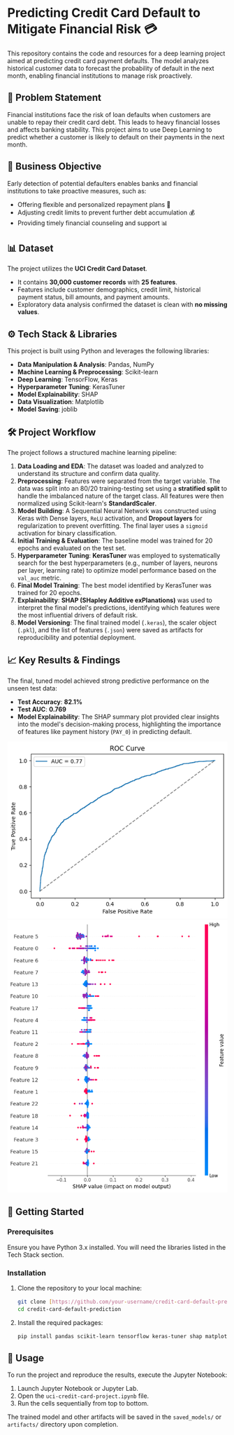 # Predicting Credit Card Default to Mitigate Financial Risk 💳

This repository contains the code and resources for a deep learning project aimed at predicting credit card payment defaults. The model analyzes historical customer data to forecast the probability of default in the next month, enabling financial institutions to manage risk proactively.

## 🎯 Problem Statement
Financial institutions face the risk of loan defaults when customers are unable to repay their credit card debt. This leads to heavy financial losses and affects banking stability. This project aims to use Deep Learning to predict whether a customer is likely to default on their payments in the next month.

## 💼 Business Objective
Early detection of potential defaulters enables banks and financial institutions to take proactive measures, such as:
* Offering flexible and personalized repayment plans 📝
* Adjusting credit limits to prevent further debt accumulation 💰
* Providing timely financial counseling and support 📊

## 📊 Dataset
The project utilizes the **UCI Credit Card Dataset**.
* It contains **30,000 customer records** with **25 features**.
* Features include customer demographics, credit limit, historical payment status, bill amounts, and payment amounts.
* Exploratory data analysis confirmed the dataset is clean with **no missing values**.

## ⚙️ Tech Stack & Libraries
This project is built using Python and leverages the following libraries:
* **Data Manipulation & Analysis**: Pandas, NumPy
* **Machine Learning & Preprocessing**: Scikit-learn
* **Deep Learning**: TensorFlow, Keras
* **Hyperparameter Tuning**: KerasTuner
* **Model Explainability**: SHAP
* **Data Visualization**: Matplotlib
* **Model Saving**: joblib

## 🛠️ Project Workflow
The project follows a structured machine learning pipeline:
1.  **Data Loading and EDA**: The dataset was loaded and analyzed to understand its structure and confirm data quality.
2.  **Preprocessing**: Features were separated from the target variable. The data was split into an 80/20 training-testing set using a **stratified split** to handle the imbalanced nature of the target class. All features were then normalized using Scikit-learn's **StandardScaler**.
3.  **Model Building**: A Sequential Neural Network was constructed using Keras with Dense layers, `ReLU` activation, and **Dropout layers** for regularization to prevent overfitting. The final layer uses a `sigmoid` activation for binary classification.
4.  **Initial Training & Evaluation**: The baseline model was trained for 20 epochs and evaluated on the test set.
5.  **Hyperparameter Tuning**: **KerasTuner** was employed to systematically search for the best hyperparameters (e.g., number of layers, neurons per layer, learning rate) to optimize model performance based on the `val_auc` metric.
6.  **Final Model Training**: The best model identified by KerasTuner was trained for 20 epochs.
7.  **Explainability**: **SHAP (SHapley Additive exPlanations)** was used to interpret the final model's predictions, identifying which features were the most influential drivers of default risk.
8.  **Model Versioning**: The final trained model (`.keras`), the scaler object (`.pkl`), and the list of features (`.json`) were saved as artifacts for reproducibility and potential deployment.

## 📈 Key Results & Findings
The final, tuned model achieved strong predictive performance on the unseen test data:
* **Test Accuracy**: **82.1%**
* **Test AUC**: **0.769**
* **Model Explainability**: The SHAP summary plot provided clear insights into the model's decision-making process, highlighting the importance of features like payment history (`PAY_0`) in predicting default.

![ROC Curve](images/ROC_curve.png)
![SHAP Summary](images/shap_summary.png)

## 🚀 Getting Started

### Prerequisites
Ensure you have Python 3.x installed. You will need the libraries listed in the Tech Stack section.

### Installation
1.  Clone the repository to your local machine:
    ```bash
    git clone [https://github.com/your-username/credit-card-default-prediction.git](https://github.com/your-username/credit-card-default-prediction.git)
    cd credit-card-default-prediction
    ```
2.  Install the required packages:
    ```bash
    pip install pandas scikit-learn tensorflow keras-tuner shap matplotlib joblib
    ```

## 🔧 Usage
To run the project and reproduce the results, execute the Jupyter Notebook:
1.  Launch Jupyter Notebook or Jupyter Lab.
2.  Open the `uci-credit-card-project.ipynb` file.
3.  Run the cells sequentially from top to bottom.

The trained model and other artifacts will be saved in the `saved_models/` or `artifacts/` directory upon completion.
